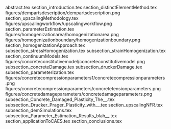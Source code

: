 abstract.tex
section_introduction.tex
section_distinctElementMethod.tex
figures/dempartsdescription/dempartsdescription.png
section_upscalingMethodology.tex
figures/upscalingworkflow/upscalingworkflow.png
section_parameterEstimation.tex
figures/homogenizationarea/homogenizationarea.png
figures/homogenizationboundary/homogenizationboundary.png
section_homogenizationApproach.tex
subsection_stressHomogenization.tex
subsection_strainHomogenization.tex
section_continuumModels.tex
figures/concreteconstitutivemodel/concreteconstitutivemodel.png
subsection_concreteDamage.tex
subsection_druckerDamage.tex
subsection_parameterization.tex
figures/concretecompressionparameters1/concretecompressionparameters.png
figures/concretecompressionparameters/concretetensionparameters.png
figures/concretedamageparameters/concretedamageparameters.png
subsection_Concrete_Damaged_Plasticity_The__.tex
subsection_Drucker_Prager_Plasticity_with__.tex
section_upscalingNFR.tex
subsection_demSimulations.tex
subsection_Parameter_Estimation_Results_blah__.tex
section_applicationToCAES.tex
section_conclusions.tex